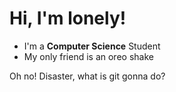 # Hi, I'm lonely!
- I'm a **Computer Science** Student
- My only friend is an oreo shake

Oh no! Disaster, what is git gonna do?